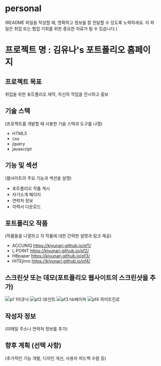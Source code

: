 # personal
(README 파일을 작성할 때, 명확하고 정보를 잘 전달할 수 있도록 노력하세요. 이 파일은 취업 또는 협업 기회를 위한 중요한 자료가 될 수 있습니다.)
# 프로젝트 명 : 김유나's 포트폴리오 홈페이지

## 프로젝트 목표
취업을 위한 포트폴리오 제작, 자신의 작업을 전시하고 홍보

## 기술 스텍
(프로젝트를 개발할 때 사용한 기술 스택과 도구를 나열)
- HTML5
- css
- jquery
- javascript

## 기능 및 섹션
(웹사이트의 주요 기능과 섹션을 설명)

- 포트폴리오 작품 게시
- 자기소개 페이지
- 연락처 정보
- 이력서 다운로드 

## 포트폴리오 작품
(작품들을 나열하고 각 작품에 대한 간략한 설명과 링크 제공)
- ACCUNIQ https://kiyunari.github.io/pf1/
- L.POINT https://kiyunari.github.io/pf2/
- HBpaper https://kiyunari.github.io/pf3/
- HITEjinro https://kiyunari.github.io/pf4/
## 스크린샷 또는 데모(포트폴리오 웹사이트의 스크린샷을 추가)
![pf 1아큐닉](https://github.com/kiyunari/personal/assets/150096237/e03b7d46-71ba-4f3c-8c03-d55ab9faafee)
![pf2 l포인트](https://github.com/kiyunari/personal/assets/150096237/fc8c9428-c889-4335-b11e-c6ce3fbff53e)
![pf3 hb페이퍼](https://github.com/kiyunari/personal/assets/150096237/faf5927c-51f3-44f2-85b1-26f28ea1b308)
![pf4 하이트진로](https://github.com/kiyunari/personal/assets/150096237/22471d83-1d7a-4dd8-b442-62151ec22efc)


## 작성자 정보
(이메일 주소나 연락처 정보를 추가)

## 향후 계획 (선택 사항)
(추가적인 기능 개발, 디자인 개선, 사용자 피드백 수렴 등)
